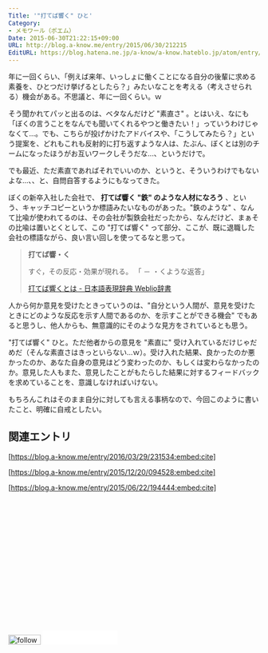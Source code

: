 ```yaml
---
Title: '"打てば響く" ひと'
Category:
- メモワール（ポエム）
Date: 2015-06-30T21:22:15+09:00
URL: http://blog.a-know.me/entry/2015/06/30/212215
EditURL: https://blog.hatena.ne.jp/a-know/a-know.hateblo.jp/atom/entry/8454420450099460364
---
```


年に一回くらい、「例えば来年、いっしょに働くことになる自分の後輩に求める素養を、ひとつだけ挙げるとしたら？」みたいなことを考える（考えさせられる）機会がある。不思議と、年に一回くらい。ｗ


そう聞かれてパッと出るのは、ベタなんだけど "素直さ"  。とはいえ、なにも「ぼくの言うことをなんでも聞いてくれるやつと働きたい！」っていうわけじゃなくて...。でも、こちらが投げかけたアドバイスや、「こうしてみたら？」という提案を、どれもこれも反射的に打ち返すような人は、たぶん、ぼくとは別のチームになったほうがお互いワークしそうだな...、というだけで。


でも最近、ただ素直であればそれでいいのか、というと、そういうわけでもないよな...、、と、自問自答するようにもなってきた。


ぼくの新卒入社した会社で、 **打てば響く "鉄" のような人材になろう** 、という、キャッチコピーというか標語みたいなものがあった。"鉄のような" 、なんて比喩が使われてるのは、その会社が製鉄会社だったから、なんだけど、まぁその比喩は置いとくとして、この "打てば響く" って部分、ここが、既に退職した会社の標語ながら、良い言い回しを使ってるなと思って。


> **打てば響・く**
>
> すぐ，その反応・効果が現れる。 「 － ・くような返答」
>
>
>
> [打てば響くとは - 日本語表現辞典 Weblio辞書](http://www.weblio.jp/content/%E6%89%93%E3%81%A6%E3%81%B0%E9%9F%BF%E3%81%8F)


人から何か意見を受けたときっていうのは、"自分という人間が、意見を受けたときにどのような反応を示す人間であるのか、を示すことができる機会" でもあると思うし、他人からも、無意識的にそのような見方をされているとも思う。


"打てば響く" ひと。ただ他者からの意見を "素直に" 受け入れているだけじゃだめだ（そんな素直さはきっといらない...ｗ）。受け入れた結果、良かったのか悪かったのか、あなた自身の意見はどう変わったのか、もしくは変わらなかったのか。意見した人もまた、意見したことがもたらした結果に対するフィードバックを求めていることを、意識しなければいけない。



もちろんこれはそのまま自分に対しても言える事柄なので、今回このように書いたこと、明確に自戒としたい。


## 関連エントリ
[https://blog.a-know.me/entry/2016/03/29/231534:embed:cite]


[https://blog.a-know.me/entry/2015/12/20/094528:embed:cite]


[https://blog.a-know.me/entry/2015/06/22/194444:embed:cite]







<script async src="//pagead2.googlesyndication.com/pagead/js/adsbygoogle.js"></script>
<!-- article-bottom2 -->
<ins class="adsbygoogle"
     style="display:inline-block;width:300px;height:250px"
     data-ad-client="ca-pub-3463034538369189"
     data-ad-slot="5274552934"></ins>
<script>
(adsbygoogle = window.adsbygoogle || []).push({});
</script>


<div>
<a href='http://cloud.feedly.com/#subscription%2Ffeed%2Fhttp%3A%2F%2Fblog.a-know.me%2Ffeed'  target='blank'><img id='feedlyFollow' src='//s3.feedly.com/img/follows/feedly-follow-rectangle-volume-small_2x.png' alt='follow us in feedly' width='65' height='20'></a>

<iframe src="//blog.hatena.ne.jp/a-know/a-know.hateblo.jp/subscribe/iframe" allowtransparency="true" frameborder="0" scrolling="no" width="150" height="28"></iframe>
</div>
